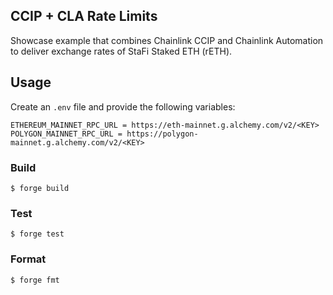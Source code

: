 ## CCIP + CLA Rate Limits

Showcase example that combines Chainlink CCIP and Chainlink Automation to deliver exchange rates of StaFi Staked ETH (rETH).

## Usage

Create an `.env` file and provide the following variables:

```
ETHEREUM_MAINNET_RPC_URL = https://eth-mainnet.g.alchemy.com/v2/<KEY>
POLYGON_MAINNET_RPC_URL = https://polygon-mainnet.g.alchemy.com/v2/<KEY>
```

### Build

```shell
$ forge build
```

### Test

```shell
$ forge test
```

### Format

```shell
$ forge fmt
```

<br />

